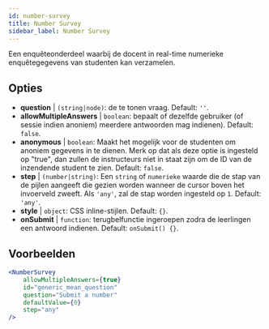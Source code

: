 ```yaml
---
id: number-survey
title: Number Survey
sidebar_label: Number Survey
---
```


Een enquêteonderdeel waarbij de docent in real-time numerieke enquêtegegevens van studenten kan verzamelen.

## Opties

* __question__ | `(string|node)`: de te tonen vraag. Default: `''`.
* __allowMultipleAnswers__ | `boolean`: bepaalt of dezelfde gebruiker (of sessie indien anoniem) meerdere antwoorden mag indienen). Default: `false`.
* __anonymous__ | `boolean`: Maakt het mogelijk voor de studenten om anoniem gegevens in te dienen. Merk op dat als deze optie is ingesteld op "true", dan zullen de instructeurs niet in staat zijn om de ID van de inzendende student te zien. Default: `false`.
* __step__ | `(number|string)`: Een `string` of `numerieke` waarde die de stap van de pijlen aangeeft die gezien worden wanneer de cursor boven het invoerveld zweeft. Als `'any'`, zal de stap worden ingesteld op `1`. Default: `'any'`.
* __style__ | `object`: CSS inline-stijlen. Default: `{}`.
* __onSubmit__ | `function`: terugbelfunctie ingeroepen zodra de leerlingen een antwoord indienen. Default: `onSubmit() {}`.


## Voorbeelden

```jsx live
<NumberSurvey
    allowMultipleAnswers={true}
    id="generic_mean_question"
    question="Submit a number"
    defaultValue={0}
    step="any"
/>
```

